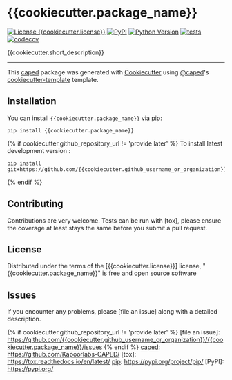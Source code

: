 # {{cookiecutter.package_name}}

[![License {{cookiecutter.license}}](https://img.shields.io/pypi/l/{{cookiecutter.package_name}}.svg?color=green)](https://github.com/{{cookiecutter.github_username_or_organization}}/{{cookiecutter.package_name}}/raw/main/LICENSE)
[![PyPI](https://img.shields.io/pypi/v/{{cookiecutter.package_name}}.svg?color=green)](https://pypi.org/project/{{cookiecutter.package_name}})
[![Python Version](https://img.shields.io/pypi/pyversions/{{cookiecutter.package_name}}.svg?color=green)](https://python.org)
[![tests](https://github.com/{{cookiecutter.github_username_or_organization}}/{{cookiecutter.package_name}}/workflows/tests/badge.svg)](https://github.com/{{cookiecutter.github_username_or_organization}}/{{cookiecutter.package_name}}/actions)
[![codecov](https://codecov.io/gh/{{cookiecutter.github_username_or_organization}}/{{cookiecutter.package_name}}/branch/main/graph/badge.svg)](https://codecov.io/gh/{{cookiecutter.github_username_or_organization}}/{{cookiecutter.package_name}})


{{cookiecutter.short_description}}

----------------------------------

This [caped] package was generated with [Cookiecutter] using [@caped]'s [cookiecutter-template] template.



## Installation

You can install `{{cookiecutter.package_name}}` via [pip]:

    pip install {{cookiecutter.package_name}}


{% if cookiecutter.github_repository_url != 'provide later' %}
To install latest development version :

    pip install git+https://github.com/{{cookiecutter.github_username_or_organization}}/{{cookiecutter.package_name}}.git
{% endif %}

## Contributing

Contributions are very welcome. Tests can be run with [tox], please ensure
the coverage at least stays the same before you submit a pull request.

## License

Distributed under the terms of the [{{cookiecutter.license}}] license,
"{{cookiecutter.package_name}}" is free and open source software

## Issues

If you encounter any problems, please [file an issue] along with a detailed description.


[pip]: https://pypi.org/project/pip/
[caped]: https://github.com/Kapoorlabs-CAPED
[Cookiecutter]: https://github.com/audreyr/cookiecutter
[@caped]: https://github.com/Kapoorlabs-CAPED
[MIT]: http://opensource.org/licenses/MIT
[BSD-3]: http://opensource.org/licenses/BSD-3-Clause
[GNU GPL v3.0]: http://www.gnu.org/licenses/gpl-3.0.txt
[GNU LGPL v3.0]: http://www.gnu.org/licenses/lgpl-3.0.txt
[Apache Software License 2.0]: http://www.apache.org/licenses/LICENSE-2.0
[Mozilla Public License 2.0]: https://www.mozilla.org/media/MPL/2.0/index.txt
[cookiecutter-template]: https://github.com/Kapoorlabs-CAPED/cookiecutter-template
{% if cookiecutter.github_repository_url != 'provide later' %}
[file an issue]: https://github.com/{{cookiecutter.github_username_or_organization}}/{{cookiecutter.package_name}}/issues
{% endif %}
[caped]: https://github.com/Kapoorlabs-CAPED/
[tox]: https://tox.readthedocs.io/en/latest/
[pip]: https://pypi.org/project/pip/
[PyPI]: https://pypi.org/
